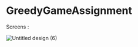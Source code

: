 # GreedyGameAssignment


Screens :

![Untitled design (6)](https://user-images.githubusercontent.com/75353031/131075087-6b0fd176-e229-4376-93bc-3d24fe51042b.png)

